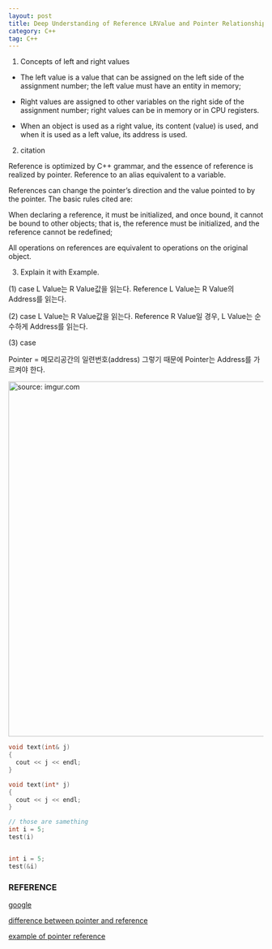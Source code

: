 ```yaml
---
layout: post
title: Deep Understanding of Reference LRValue and Pointer Relationship
category: C++
tag: C++
---
```


1. Concepts of left and right values

- The left value is a value that can be assigned on the left side of the assignment number; the left value must have an entity in memory;

- Right values are assigned to other variables on the right side of the assignment number; right values can be in memory or in CPU registers.

- When an object is used as a right value, its content (value) is used, and when it is used as a left value, its address is used.


2. citation

Reference is optimized by C++ grammar, and the essence of reference is realized by pointer. Reference to an alias equivalent to a variable.

References can change the pointer’s direction and the value pointed to by the pointer.
The basic rules cited are:

When declaring a reference, it must be initialized, and once bound, it cannot be bound to other objects; that is, the reference must be initialized, and the reference cannot be redefined;

All operations on references are equivalent to operations on the original object.

3. Explain it with Example.

(1) case
L Value는 R Value값을 읽는다.
Reference L Value는 R Value의 Address를 읽는다.

(2) case
L Value는 R Value값을 읽는다.
Reference R Value일 경우, L Value는 순수하게 Address를 읽는다.

(3) case

Pointer = 메모리공간의 일련번호(address) 그렇기 때문에 Pointer는 Address를 가르켜야 한다.

<a href="https://postimg.cc/VdBPhQw8"><img src="https://i.postimg.cc/MKgZvqrv/Screen-Shot-2022-02-12-at-2-48-34-PM.png" width="700px" title="source: imgur.com" /><a>


```c++
void text(int& j)
{
  cout << j << endl;
}

void text(int* j)
{
  cout << j << endl;
}

// those are samething
int i = 5;
test(i)


int i = 5;
test(&i)

```

### REFERENCE

[google](https://www.google.com/search?q=pointer+to+reference+c%2B%2B+mean&client=ubuntu&hs=BvU&channel=fs&sxsrf=APq-WBsUl_wR18xXrMqdVupv_soqDxD7mQ:1643852273939&source=lnms&tbm=isch&sa=X&ved=2ahUKEwjrmef2suL1AhWDHKYKHcWtA-kQ_AUoAXoECAEQAw&biw=1608&bih=938&dpr=1#imgrc=53Pcz1UiEQ9-kM)


[difference between pointer and reference](https://www.educative.io/edpresso/differences-between-pointers-and-references-in-cpp)

[example of pointer reference](https://www.chriswirz.com/software/pointers-references-and-back-in-cpp)
